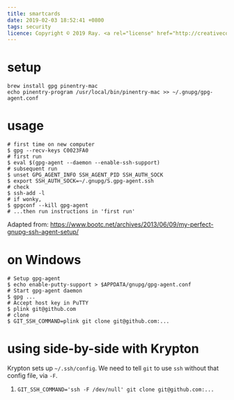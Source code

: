 ```yaml
---
title: smartcards
date: 2019-02-03 18:52:41 +0800
tags: security
licence: Copyright © 2019 Ray. <a rel="license" href="http://creativecommons.org/licenses/by/4.0/"><img alt="Creative Commons Attribution 4.0 International License" src="https://i.creativecommons.org/l/by/4.0/80x15.png" /></a>
---
```


# setup
```console
brew install gpg pinentry-mac
echo pinentry-program /usr/local/bin/pinentry-mac >> ~/.gnupg/gpg-agent.conf
```

# usage
```console
# first time on new computer
$ gpg --recv-keys C0023FA0
# first run
$ eval $(gpg-agent --daemon --enable-ssh-support)
# subsequent run
$ unset GPG_AGENT_INFO SSH_AGENT_PID SSH_AUTH_SOCK
$ export SSH_AUTH_SOCK=~/.gnupg/S.gpg-agent.ssh
# check
$ ssh-add -l
# if wonky,
$ gpgconf --kill gpg-agent
# ...then run instructions in 'first run'
```

Adapted from: <https://www.bootc.net/archives/2013/06/09/my-perfect-gnupg-ssh-agent-setup/>

# on Windows

```console
# Setup gpg-agent
$ echo enable-putty-support > $APPDATA/gnupg/gpg-agent.conf
# Start gpg-agent daemon
$ gpg ...
# Accept host key in PuTTY
$ plink git@github.com
# clone
$ GIT_SSH_COMMAND=plink git clone git@github.com:...
```

# using side-by-side with Krypton

Krypton sets up `~/.ssh/config`. We need to tell `git` to use `ssh` without that config file, via `-F`.

1. `GIT_SSH_COMMAND='ssh -F /dev/null' git clone git@github.com:...`
